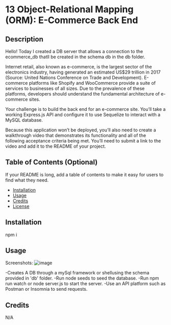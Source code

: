 # 13 Object-Relational Mapping (ORM): E-Commerce Back End

## Description

Hello! Today I created a DB server that allows a connection to the ecommerce_db thatll be created in the schema db in the db folder. 

Internet retail, also known as e-commerce, is the largest sector of the electronics industry, having generated an estimated US$29 trillion in 2017 (Source: United Nations Conference on Trade and Development). E-commerce platforms like Shopify and WooCommerce provide a suite of services to businesses of all sizes. Due to the prevalence of these platforms, developers should understand the fundamental architecture of e-commerce sites.

Your challenge is to build the back end for an e-commerce site. You’ll take a working Express.js API and configure it to use Sequelize to interact with a MySQL database.

Because this application won’t be deployed, you’ll also need to create a walkthrough video that demonstrates its functionality and all of the following acceptance criteria being met. You’ll need to submit a link to the video and add it to the README of your project.

## Table of Contents (Optional)

If your README is long, add a table of contents to make it easy for users to find what they need.

- [Installation](#installation)
- [Usage](#usage)
- [Credits](#credits)
- [License](#license)

## Installation

npm i

## Usage
 
 Screenshots:
 ![image](https://github.com/jalvarez322/ORM-Ecommerce-Challenge/assets/128071922/c0924ad7-796a-4355-b208-a1b82140e090)
 
-Creates A DB through a mySql framework or shellusing the schema provided in 'db' folder.
-Run node seeds to seed the database.
-Run npm run watch or node server.js to start the server.
-Use an API platform such as Postman or Insomnia to send requests.

## Credits
N/A

